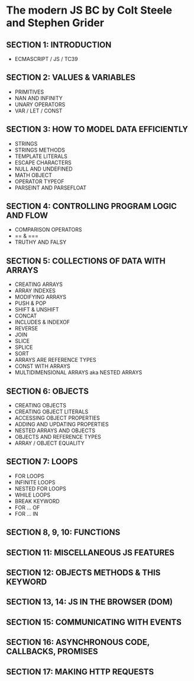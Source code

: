 # The modern JS BC  by Colt Steele and Stephen Grider

## SECTION 1: INTRODUCTION
* ECMASCRIPT / JS / TC39

## SECTION 2: VALUES & VARIABLES
* PRIMITIVES
* NAN AND INFINITY
* UNARY OPERATORS
* VAR / LET  / CONST

## SECTION 3: HOW TO MODEL DATA EFFICIENTLY
* STRINGS
* STRINGS METHODS
* TEMPLATE LITERALS
* ESCAPE CHARACTERS
* NULL AND UNDEFINED
* MATH OBJECT
* OPERATOR TYPEOF
* PARSEINT AND PARSEFLOAT

## SECTION 4: CONTROLLING PROGRAM LOGIC AND FLOW
* COMPARISON OPERATORS
* == & ===
* TRUTHY AND FALSY

## SECTION 5: COLLECTIONS OF DATA WITH ARRAYS
* CREATING ARRAYS
* ARRAY INDEXES
* MODIFYING ARRAYS
* PUSH & POP
* SHIFT & UNSHIFT
* CONCAT
* INCLUDES & INDEXOF
* REVERSE
* JOIN
* SLICE
* SPLICE
* SORT
* ARRAYS ARE REFERENCE TYPES
* CONST WITH ARRAYS
* MULTIDIMENSIONAL ARRAYS aka NESTED ARRAYS

## SECTION 6: OBJECTS
* CREATING OBJECTS
* CREATING OBJECT LITERALS
* ACCESSING OBJECT PROPERTIES
* ADDING AND UPDATING PROPERTIES
* NESTED ARRAYS AND OBJECTS
* OBJECTS AND REFERENCE TYPES
* ARRAY / OBJECT EQUALITY

## SECTION 7: LOOPS
* FOR LOOPS
* INFINITE LOOPS
* NESTED FOR LOOPS
* WHILE LOOPS
* BREAK KEYWORD
* FOR … OF
* FOR … IN

## SECTION 8, 9, 10: FUNCTIONS

## SECTION 11: MISCELLANEOUS JS FEATURES

## SECTION 12: OBJECTS METHODS & THIS KEYWORD

## SECTION 13, 14: JS IN THE BROWSER (DOM)

## SECTION 15: COMMUNICATING WITH EVENTS

## SECTION 16: ASYNCHRONOUS CODE, CALLBACKS, PROMISES

## SECTION 17: MAKING HTTP REQUESTS






